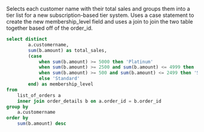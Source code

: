 Selects each customer name with their total sales and groups them into a tier list for a new subscription-based tier system. Uses a case statement to create the new membership_level field and uses a join to join the two table together based off of the order_id.
```sql
select distinct
		a.customername,
		sum(b.amount) as total_sales,
		(case 
			when sum(b.amount) >= 5000 then 'Platinum'
			when sum(b.amount) >= 2500 and sum(b.amount) <= 4999 then 'Gold'
			when sum(b.amount) >= 500 and sum(b.amount) <= 2499 then 'Silver'
			else 'Standard'
		end) as membership_level
from
	list_of_orders a
	inner join order_details b on a.order_id = b.order_id
group by
	a.customername
order by
	sum(b.amount) desc
```

